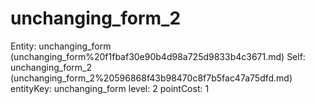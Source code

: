 # unchanging_form_2

Entity: unchanging_form (unchanging_form%20f1fbaf30e90b4d98a725d9833b4c3671.md)
Self: unchanging_form_2 (unchanging_form_2%20596868f43b98470c8f7b5fac47a75dfd.md)
entityKey: unchanging_form
level: 2
pointCost: 1

[](Untitled%2041c6669b7d0540f791ead942ca43666c.md)